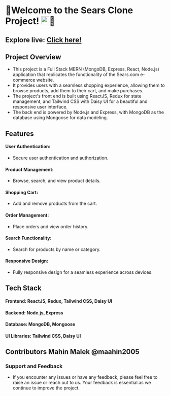 
# 🚀Welcome to the Sears Clone Project! <img src="https://www.sears.com/assets/images/favicon.ico" alt="Sears Clone Logo" width="25px">🛒 

## Explore live: <a href="https://sears-clone-com.vercel.app/">Click here!</a>

## Project Overview

- This project is a Full Stack MERN (MongoDB, Express, React, Node.js) application that replicates the functionality of the Sears.com e-commerce website.
- It provides users with a seamless shopping experience, allowing them to browse products, add them to their cart, and make purchases.
- The project's front end is built using ReactJS, Redux for state management, and Tailwind CSS with Daisy UI for a beautiful and responsive user interface.
- The back end is powered by Node.js and Express, with MongoDB as the database using Mongoose for data modeling.


## Features

####  User Authentication:
  -  Secure user authentication and authorization.
####  Product Management:
  - Browse, search, and view product details.
####  Shopping Cart:
  - Add and remove products from the cart.
#### Order Management:
  - Place orders and view order history.
#### Search Functionality:
  - Search for products by name or category.
#### Responsive Design:
  - Fully responsive design for a seamless experience across devices.

## Tech Stack

#### Frontend: ReactJS, Redux, Tailwind CSS, Daisy UI
#### Backend: Node.js, Express
#### Database: MongoDB, Mongoose
#### UI Libraries: Tailwind CSS, Daisy UI

## Contributors Mahin Malek @maahin2005

### Support and Feedback
- If you encounter any issues or have any feedback, please feel free to raise an issue or reach out to us. Your feedback is essential as we continue to improve the project.

